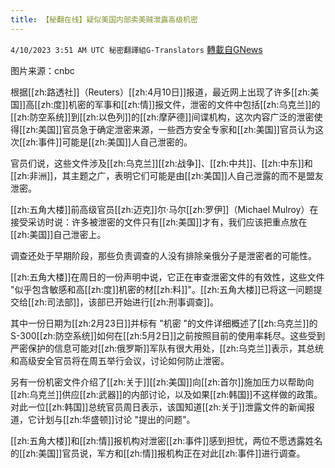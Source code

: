 ```yaml
---
title: 【秘翻在线】疑似美国内部卖美贼泄露高级机密
---
```

`4/10/2023 3:51 AM UTC 秘密翻譯組G-Translators` [轉載自GNews](https://gnews.org/articles/1082200)

         

图片来源：cnbc

根据[[zh:路透社]]（Reuters）[[zh:4月10日]]报道，最近网上出现了许多[[zh:美国]]高[[zh:度]]机密的军事和[[zh:情]]报文件，泄密的文件中包括[[zh:乌克兰]]的[[zh:防空系统]]到[[zh:以色列]]的[[zh:摩萨德]]间谍机构，这次内容广泛的泄密使得[[zh:美国]]官员急于确定泄密来源，一些西方安全专家和[[zh:美国]]官员认为这次[[zh:事件]]可能是[[zh:美国]]人自己泄密的。

官员们说，这些文件涉及[[zh:乌克兰]][[zh:战争]]、[[zh:中共]]、[[zh:中东]]和[[zh:非洲]]，其主题之广，表明它们可能是由[[zh:美国]]人自己泄露的而不是盟友泄密。

[[zh:五角大楼]]前高级官员[[zh:迈克]]尔·马尔[[zh:罗伊]]（Michael Mulroy）在接受采访时说：许多被泄密的文件只有[[zh:美国]]才有，我们应该把重点放在[[zh:美国]]自己泄密上。

调查还处于早期阶段，那些负责调查的人没有排除亲俄分子是泄密者的可能性。

[[zh:五角大楼]]在周日的一份声明中说，它正在审查泄密文件的有效性，这些文件 "似乎包含敏感和高[[zh:度]]机密的材[[zh:料]]"。[[zh:五角大楼]]已将这一问题提交给[[zh:司法部]]，该部已开始进行[[zh:刑事调查]]。

其中一份日期为[[zh:2月23日]]并标有 "机密 "的文件详细概述了[[zh:乌克兰]]的S-300[[zh:防空系统]]如何在[[zh:5月2日]]之前按照目前的使用率耗尽。这些受到严密保护的信息可能对[[zh:俄罗斯]]军队有很大用处，[[zh:乌克兰]]表示，其总统和高级安全官员将在周五举行会议，讨论如何防止泄密。

另有一份机密文件介绍了[[zh:关于]][[zh:美国]]向[[zh:首尔]]施加压力以帮助向[[zh:乌克兰]]供应[[zh:武器]]的内部讨论，以及如果[[zh:韩国]]不这样做的政策。对此一位[[zh:韩国]]总统官员周日表示，该国知道[[zh:关于]]泄露文件的新闻报道，它计划与[[zh:华盛顿]]讨论 "提出的问题"。

[[zh:五角大楼]]和[[zh:情]]报机构对泄密[[zh:事件]]感到担忧，两位不愿透露姓名的[[zh:美国]]官员说，军方和[[zh:情]]报机构正在对此[[zh:事件]]进行调查。
